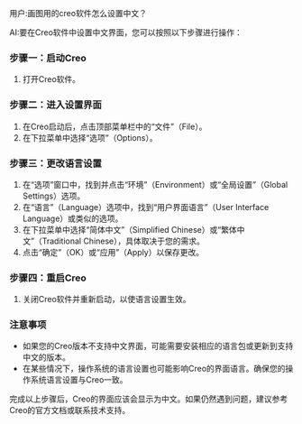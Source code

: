 用户:画图用的creo软件怎么设置中文？

AI:要在Creo软件中设置中文界面，您可以按照以下步骤进行操作：

### 步骤一：启动Creo
1. 打开Creo软件。

### 步骤二：进入设置界面
1. 在Creo启动后，点击顶部菜单栏中的“文件”（File）。
2. 在下拉菜单中选择“选项”（Options）。

### 步骤三：更改语言设置
1. 在“选项”窗口中，找到并点击“环境”（Environment）或“全局设置”（Global Settings）选项。
2. 在“语言”（Language）选项中，找到“用户界面语言”（User Interface Language）或类似的选项。
3. 在下拉菜单中选择“简体中文”（Simplified Chinese）或“繁体中文”（Traditional Chinese），具体取决于您的需求。
4. 点击“确定”（OK）或“应用”（Apply）以保存更改。

### 步骤四：重启Creo
1. 关闭Creo软件并重新启动，以使语言设置生效。

### 注意事项
- 如果您的Creo版本不支持中文界面，可能需要安装相应的语言包或更新到支持中文的版本。
- 在某些情况下，操作系统的语言设置也可能影响Creo的界面语言。确保您的操作系统语言设置与Creo一致。

完成以上步骤后，Creo的界面应该会显示为中文。如果仍然遇到问题，建议参考Creo的官方文档或联系技术支持。

